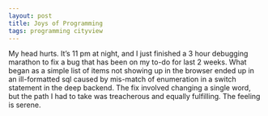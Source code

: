 ```yaml
---
layout: post
title: Joys of Programming
tags: programming cityview
---
```


My head hurts. It’s 11 pm at night, and I just finished a 3 hour debugging marathon to fix a bug that has been on my to-do for last 2 weeks. What began as a simple list of items not showing up in the browser ended up in an ill-formatted sql caused by mis-match of enumeration in a switch statement in the deep backend. The fix involved changing a single word, but the path I had to take was treacherous and equally fulfilling. The feeling is serene.

